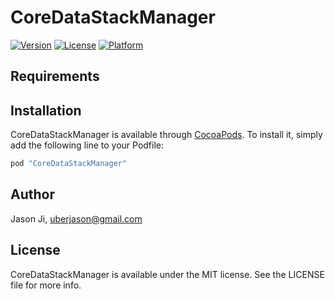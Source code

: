 # CoreDataStackManager

[![Version](https://img.shields.io/cocoapods/v/CoreDataStackManager.svg?style=flat)](http://cocoapods.org/pods/CoreDataStackManager)
[![License](https://img.shields.io/cocoapods/l/CoreDataStackManager.svg?style=flat)](http://cocoapods.org/pods/CoreDataStackManager)
[![Platform](https://img.shields.io/cocoapods/p/CoreDataStackManager.svg?style=flat)](http://cocoapods.org/pods/CoreDataStackManager)

## Requirements

## Installation

CoreDataStackManager is available through [CocoaPods](http://cocoapods.org). To install
it, simply add the following line to your Podfile:

```ruby
pod "CoreDataStackManager"
```

## Author

Jason Ji, uberjason@gmail.com

## License

CoreDataStackManager is available under the MIT license. See the LICENSE file for more info.
